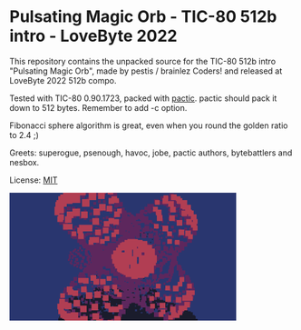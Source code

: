 # Pulsating Magic Orb - TIC-80 512b intro - LoveByte 2022

This repository contains the unpacked source for the TIC-80 512b intro
"Pulsating Magic Orb", made by pestis / brainlez Coders! and released at
LoveByte 2022 512b compo.

Tested with TIC-80 0.90.1723, packed with
[pactic](https://github.com/phlubby/pactic). pactic should pack it down
to 512 bytes. Remember to add -c option.

Fibonacci sphere algorithm is great, even when you round the golden
ratio to 2.4 ;)

Greets: superogue, psenough, havoc, jobe, pactic authors, bytebattlers
and nesbox.

License: [MIT](LICENSE)

![Screenshot of the intro](screenshot.png)
